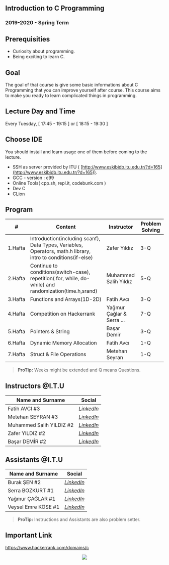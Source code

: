 
## Introduction to C Programming
### 2019-2020 - Spring Term

## Prerequisities

 - Curiosity about programming.
 - Being exciting to learn C.

## Goal

The goal of that course is give some basic informations about C Programming that you can improve yourself after course. This course aims to make you ready to learn complicated things in programming.

## Lecture Day and Time

Every Tuesday, [ 17:45 - 19:15 ] or [ 18:15 - 19:30 ]

## Choose IDE

You should install and learn usage one of them before coming to the lecture.
 - SSH as server provided by ITU ( [http://www.eskibidb.itu.edu.tr/?d=165](http://www.eskibidb.itu.edu.tr/?d=165)).
 - GCC - version : c99
 - Online Tools( cpp.sh, repl.it, codebunk.com )
 - Dev C
 - CLion

## Program

|     #           |Content                          | Instructor                         | Problem Solving | 
|----------------|-------------------------------|-----------------------------|-----------------------------|
| 1.Hafta | Introduction(including scanf), Data Types, Variables, Operators, math.h library, intro to conditions(if-else) | Zafer Yıldız | 3-Q |
| 2.Hafta | Continue to conditions(switch-case), repetition( for, while, do-while) and randomization(time.h,srand) | Muhammed Salih Yıldız | 5-Q |
| 3.Hafta | Functions and Arrays(1D-2D) | Fatih Avcı | 3-Q |
| 4.Hafta | Competition on Hackerrank | Yağmur Çağlar & Serra ... | 7-Q |
| 5.Hafta | Pointers & String | Başar Demir | 3-Q |
| 6.Hafta | Dynamic Memory Allocation | Fatih Avcı | 1-Q |
| 7.Hafta | Struct & File Operations | Metehan Seyran | 1-Q | 


> **ProTip:** Weeks might be extended and Q means Questions.

## Instructors @I.T.U

| Name and Surname | Social  |
|--|--|
| Fatih AVCI #3 | [*LinkedIn*](https://www.linkedin.com) |
| Metehan SEYRAN #3 | [*LinkedIn*](https://www.linkedin.com/in/metehan-seyran/) |
| Muhammed Salih YILDIZ #2 | [*LinkedIn*](https://www.linkedin.com/in/muhammed-salih-y%C4%B1ld%C4%B1z-b51991174/) |
| Zafer YILDIZ #2 | [*LinkedIn*](https://www.linkedin.com/in/yildizzafer/) |
| Başar DEMİR #2 | [*LinkedIn*](https://www.linkedin.com/in/basardemir/) |

## Assistants @I.T.U

| Name and Surname | Social  |
|--|--|
| Burak ŞEN #2 | [*LinkedIn*](https://www.linkedin.com/in/burak-%C5%9Fen-065b00156/) |
| Serra BOZKURT #1 | [*LinkedIn*](https://www.linkedin.com/in/serra-bozkurt-6308401a3/) |
| Yağmur ÇAĞLAR #1 | [*LinkedIn*](https://www.linkedin.com/in/ya%C4%9Fmur-%C3%A7a%C4%9Flar-88375918a/) |
| Veysel Emre KÖSE #1 | [*LinkedIn*](https://www.linkedin.com/in/veysel-emre-k%C3%B6se-45abb9195/) |

> **ProTip:** Instructions and Assistants are also problem setter.

## Important Link

https://www.hackerrank.com/domains/c


<p align="center">
  <a href="//ituacm.com" target="_blank">
    <img src="https://ituacm.com/wp-content/uploads/2017/08/itu-logo.png">
  </a>
</p>


